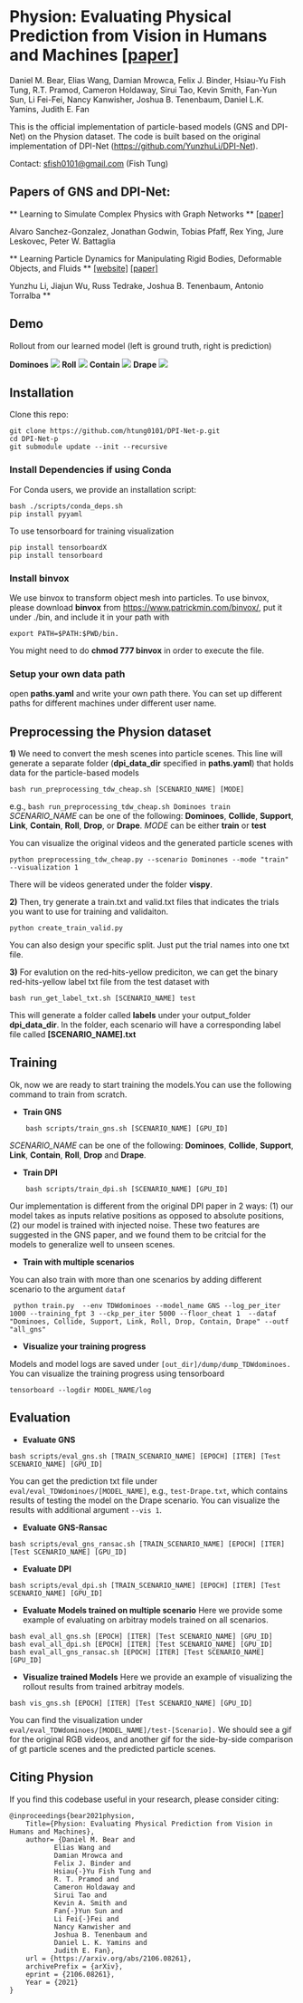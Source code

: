 # Physion: Evaluating Physical Prediction from Vision in Humans and Machines [[paper]](https://arxiv.org/pdf/2106.08261.pdf)

Daniel M. Bear, Elias Wang, Damian Mrowca, Felix J. Binder, Hsiau-Yu Fish Tung, R.T. Pramod, Cameron Holdaway, Sirui Tao, Kevin Smith, Fan-Yun Sun, Li Fei-Fei, Nancy Kanwisher, Joshua B. Tenenbaum, Daniel L.K. Yamins, Judith E. Fan

This is the official implementation of particle-based models (GNS and DPI-Net) on the Physion dataset.
The code is built based on the original implementation of DPI-Net (https://github.com/YunzhuLi/DPI-Net).

Contact: sfish0101@gmail.com (Fish Tung)

## Papers of GNS and DPI-Net:

** Learning to Simulate Complex Physics with Graph Networks ** [[paper]](https://arxiv.org/pdf/2002.09405.pdf)

Alvaro Sanchez-Gonzalez, Jonathan Godwin, Tobias Pfaff, Rex Ying, Jure Leskovec, Peter W. Battaglia


** Learning Particle Dynamics for Manipulating
Rigid Bodies, Deformable Objects, and Fluids ** [[website]](http://dpi.csail.mit.edu/) [[paper]](http://dpi.csail.mit.edu/dpi-paper.pdf)

Yunzhu Li, Jiajun Wu, Russ Tedrake, Joshua B. Tenenbaum, Antonio Torralba **

## Demo

Rollout from our learned model (left is ground truth, right is prediction)

**Dominoes**
![](imgs/dominoes.gif)
**Roll**
![](imgs/rollingSliding.gif)
**Contain**
![](imgs/containment.gif)
**Drape**
![](imgs/clothSagging.gif)

## Installation

Clone this repo:
```
git clone https://github.com/htung0101/DPI-Net-p.git
cd DPI-Net-p
git submodule update --init --recursive
```

### Install Dependencies if using Conda
For Conda users, we provide an installation script:
```
bash ./scripts/conda_deps.sh
pip install pyyaml
```



To use tensorboard for training visualization
```
pip install tensorboardX
pip install tensorboard
```

### Install binvox
We use binvox to transform object mesh into particles. To use binvox, please download **binvox**
from https://www.patrickmin.com/binvox/, put it under ./bin, and include it in your path with
```
export PATH=$PATH:$PWD/bin.
```
You might need to do **chmod 777 binvox** in order to execute the file.

### Setup your own data path
open **paths.yaml** and write your own path there.
You can set up different paths for different machines under different user name.

## Preprocessing the Physion dataset
**1)** We need to convert the mesh scenes into particle scenes. This line will generate a separate folder
(**dpi_data_dir** specified in **paths.yaml**) that
holds data for the particle-based models
```
bash run_preprocessing_tdw_cheap.sh [SCENARIO_NAME] [MODE]
```
e.g., ``bash run_preprocessing_tdw_cheap.sh Dominoes train`` *SCENARIO_NAME* can be one of the following:
**Dominoes**, **Collide**, **Support**, **Link**, **Contain**, **Roll**, **Drop**, or **Drape**. *MODE* can be either **train** or **test**


You can visualize the original videos and the generated particle scenes with

```
python preprocessing_tdw_cheap.py --scenario Dominones --mode "train" --visualization 1
```
There will be videos generated under the folder **vispy**.

**2)** Then, try generate a train.txt and valid.txt files that indicates the trials you want to use for training and validaiton.
```
python create_train_valid.py
```
You can also design your specific split. Just put the trial names into one txt file.


**3)** For evalution on the red-hits-yellow prediciton, we can get the binary red-hits-yellow label txt file from the test dataset with
```
bash run_get_label_txt.sh [SCENARIO_NAME] test
```
This will generate a folder called **labels** under your output_folder **dpi_data_dir**. In the folder,
each scenario will have a corresponding label file called **[SCENARIO_NAME].txt**

## Training

Ok, now we are ready to start training the models.You can use the following command to train from scratch.

* **Train GNS**
```
    bash scripts/train_gns.sh [SCENARIO_NAME] [GPU_ID]
```
*SCENARIO_NAME* can be one of the following:
**Dominoes**, **Collide**, **Support**, **Link**, **Contain**, **Roll**, **Drop** and **Drape**.


* **Train DPI**
```
    bash scripts/train_dpi.sh [SCENARIO_NAME] [GPU_ID]
```
Our implementation is different from the original DPI paper in 2 ways: (1) our model takes as inputs relative
positions as opposed to absolute positions, (2) our model is trained with injected noise. These two features
are suggested in the GNS paper, and we found them to be critcial for the models to generalize well to unseen
scenes.

* **Train with multiple scenarios**

You can also train with more than one scenarios by adding different scenario to the argument ``dataf``
```
 python train.py  --env TDWdominoes --model_name GNS --log_per_iter 1000 --training_fpt 3 --ckp_per_iter 5000 --floor_cheat 1  --dataf "Dominoes, Collide, Support, Link, Roll, Drop, Contain, Drape" --outf "all_gns"
```

* **Visualize your training progress**

Models and model logs are saved under ``[out_dir]/dump/dump_TDWdominoes.`` You can visualize the training
progress using tensorboard

```
tensorboard --logdir MODEL_NAME/log
```


## Evaluation

* **Evaluate GNS**
```
bash scripts/eval_gns.sh [TRAIN_SCENARIO_NAME] [EPOCH] [ITER] [Test SCENARIO_NAME] [GPU_ID]
```
You can get the prediction txt file under ``eval/eval_TDWdominoes/[MODEL_NAME]``, e.g., ``test-Drape.txt``, which contains results of testing the model on the Drape scenario. You can visualize the results with additional argument ``--vis 1``.

* **Evaluate GNS-Ransac**
```
bash scripts/eval_gns_ransac.sh [TRAIN_SCENARIO_NAME] [EPOCH] [ITER] [Test SCENARIO_NAME] [GPU_ID]
```

* **Evaluate DPI**
```
bash scripts/eval_dpi.sh [TRAIN_SCENARIO_NAME] [EPOCH] [ITER] [Test SCENARIO_NAME] [GPU_ID]
```

* **Evaluate Models trained on multiple scenario**
Here we provide some example of evaluating on arbitray models trained on all scenarios.
```
bash eval_all_gns.sh [EPOCH] [ITER] [Test SCENARIO_NAME] [GPU_ID]
bash eval_all_dpi.sh [EPOCH] [ITER] [Test SCENARIO_NAME] [GPU_ID]
bash eval_all_gns_ransac.sh [EPOCH] [ITER] [Test SCENARIO_NAME] [GPU_ID]
```

* **Visualize trained Models**
Here we provide an example of visualizing the rollout results from trained arbitray models.
```
bash vis_gns.sh [EPOCH] [ITER] [Test SCENARIO_NAME] [GPU_ID]
```
You can find the visualization under ``eval/eval_TDWdominoes/[MODEL_NAME]/test-[Scenario].``
We should see a gif for the original RGB videos, and another gif for the side-by-side comparison of gt particle scenes and the predicted
particle scenes.

## Citing Physion

If you find this codebase useful in your research, please consider citing:

    @inproceedings{bear2021physion,
        Title={Physion: Evaluating Physical Prediction from Vision in Humans and Machines},
        author= {Daniel M. Bear and
               Elias Wang and
               Damian Mrowca and
               Felix J. Binder and
               Hsiau{-}Yu Fish Tung and
               R. T. Pramod and
               Cameron Holdaway and
               Sirui Tao and
               Kevin A. Smith and
               Fan{-}Yun Sun and
               Li Fei{-}Fei and
               Nancy Kanwisher and
               Joshua B. Tenenbaum and
               Daniel L. K. Yamins and
               Judith E. Fan},
        url = {https://arxiv.org/abs/2106.08261},
        archivePrefix = {arXiv},
        eprint = {2106.08261},
        Year = {2021}
    }

